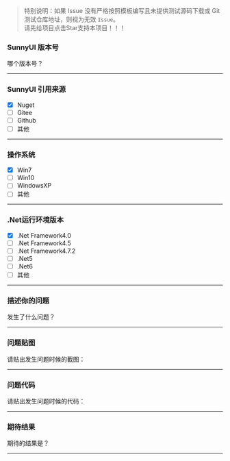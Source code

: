 > 特别说明：如果 Issue 没有严格按照模板编写且未提供测试源码下载或 Git 测试仓库地址，则视为无效 `Issue`。    
> 请先给项目点击Star支持本项目！！！    
    
### SunnyUI 版本号    
    
哪个版本号？    
    
---

### SunnyUI 引用来源

- [x] Nuget
- [ ] Gitee
- [ ] Github
- [ ] 其他

---

### 操作系统

- [x] Win7
- [ ] Win10
- [ ] WindowsXP
- [ ] 其他

---

### .Net运行环境版本

- [x] .Net Framework4.0
- [ ] .Net Framework4.5
- [ ] .Net Framework4.7.2
- [ ] .Net5
- [ ] .Net6
- [ ] 其他

---

### 描述你的问题

发生了什么问题？

---

### 问题贴图

请贴出发生问题时候的截图：

---

### 问题代码

请贴出发生问题时候的代码：

---

### 期待结果

期待的结果是？

---
